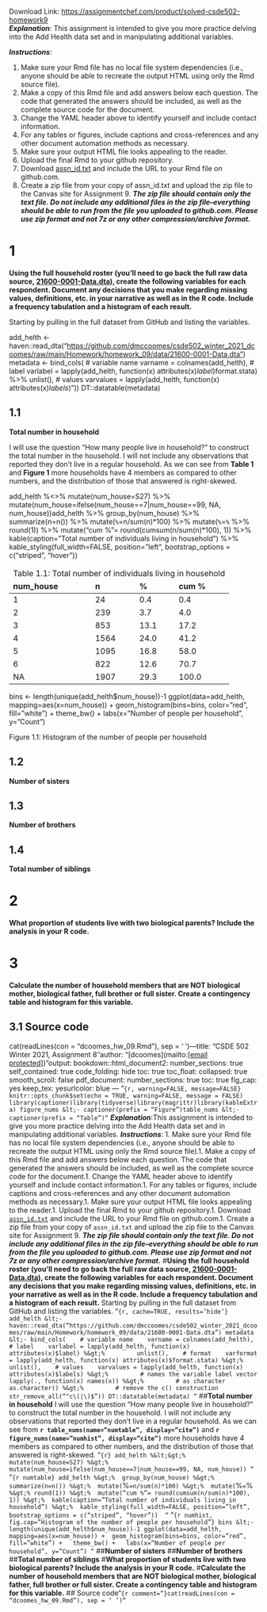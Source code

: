 Download Link: https://assignmentchef.com/product/solved-csde502-homework9
<br>
<em><strong>Explanation</strong></em>: This assignment is intended to give you more practice delving into the Add Health data set and in manipulating additional variables.

<em><strong>Instructions</strong></em>:

<ol>

 <li>Make sure your Rmd file has no local file system dependencies (i.e., anyone should be able to recreate the output HTML using only the Rmd source file).</li>

 <li>Make a copy of this Rmd file and add answers below each question. The code that generated the answers should be included, as well as the complete source code for the document.</li>

 <li>Change the YAML header above to identify yourself and include contact information.</li>

 <li>For any tables or figures, include captions and cross-references and any other document automation methods as necessary.</li>

 <li>Make sure your output HTML file looks appealing to the reader.</li>

 <li>Upload the final Rmd to your github repository.</li>

 <li>Download <a href="https://staff.washington.edu/phurvitz/csde502_winter_2021/assignments/assn_id.txt">assn_id.txt</a> and include the URL to your Rmd file on github.com.</li>

 <li>Create a zip file from your copy of assn_id.txt and upload the zip file to the Canvas site for Assignment 9. <em><strong>The zip file should contain only the text file. Do not include any additional files in the zip file–everything should be able to run from the file you uploaded to github.com. Please use zip format and not 7z or any other compression/archive format.</strong></em></li>

</ol>

<h1>1</h1>

<strong>Using the full household roster (you’ll need to go back the full raw data source, <a href="https://staff.washington.edu/phurvitz/csde502_winter_2021/data/21600-0001-Data.dta.zip">21600-0001-Data.dta</a>), create the following variables for each respondent. Document any decisions that you make regarding missing values, definitions, etc. in your narrative as well as in the R code. Include a frequency tabulation and a histogram of each result.</strong>

Starting by pulling in the full dataset from GitHub and listing the variables.

add_helth &lt;- haven::read_dta(“https://github.com/dmccoomes/csde502_winter_2021_dcoomes/raw/main/Homework/homework_09/data/21600-0001-Data.dta”) metadata &lt;- bind_cols(    # variable name    varname = colnames(add_helth),    # label    varlabel = lapply(add_helth, function(x) attributes(x)$label) %&gt;%         unlist(),    # format    varformat = lapply(add_helth, function(x) attributes(x)$format.stata) %&gt;%        unlist(),    # values    varvalues = lapply(add_helth, function(x) attributes(x)$labels) %&gt;%         # names the variable label vector        lapply(., function(x) names(x)) %&gt;%         # as character        as.character() %&gt;%         # remove the c() construction        str_remove_all(“^c\(|\)$”)) DT::datatable(metadata)

<h2>1.1</h2>

<strong>Total number in household</strong>

I will use the question “How many people live in household?” to construct the total number in the household. I will not include any observations that reported they don’t live in a regular household. As we can see from <strong>Table 1</strong> and <strong>Figure 1</strong> more households have 4 members as compared to other numbers, and the distribution of those that answered is right-skewed.

add_helth %&lt;&gt;%  mutate(num_house=S27) %&gt;%  mutate(num_house=ifelse(num_house==7|num_house==99, NA, num_house))add_helth %&gt;%  group_by(num_house) %&gt;%  summarize(n=n()) %&gt;%  mutate(`%`=n/sum(n)*100) %&gt;%  mutate(`%`=`%` %&gt;% round(1)) %&gt;%  mutate(“cum %”= round(cumsum(n/sum(n)*100), 1)) %&gt;%  kable(caption=”Total number of individuals living in household”) %&gt;%  kable_styling(full_width=FALSE, position=”left”,                 bootstrap_options = c(“striped”, “hover”))

<table>

 <thead>

  <tr>

   <td colspan="4">Table 1.1: Total number of individuals living in household</td>

  </tr>

  <tr>

   <td><strong>num_house </strong></td>

   <td><strong>n </strong></td>

   <td><strong>% </strong></td>

   <td><strong>cum % </strong></td>

  </tr>

 </thead>

 <tbody>

  <tr>

   <td>1</td>

   <td>24</td>

   <td>0.4</td>

   <td>0.4</td>

  </tr>

  <tr>

   <td>2</td>

   <td>239</td>

   <td>3.7</td>

   <td>4.0</td>

  </tr>

  <tr>

   <td>3</td>

   <td>853</td>

   <td>13.1</td>

   <td>17.2</td>

  </tr>

  <tr>

   <td>4</td>

   <td>1564</td>

   <td>24.0</td>

   <td>41.2</td>

  </tr>

  <tr>

   <td>5</td>

   <td>1095</td>

   <td>16.8</td>

   <td>58.0</td>

  </tr>

  <tr>

   <td>6</td>

   <td>822</td>

   <td>12.6</td>

   <td>70.7</td>

  </tr>

  <tr>

   <td>NA</td>

   <td>1907</td>

   <td>29.3</td>

   <td>100.0</td>

  </tr>

 </tbody>

</table>

bins &lt;- length(unique(add_helth$num_house))-1 ggplot(data=add_helth, mapping=aes(x=num_house)) +  geom_histogram(bins=bins, color=”red”, fill=”white”) +   theme_bw() +   labs(x=”Number of people per household”, y=”Count”)

Figure 1.1: Histogram of the number of people per household

<h2>1.2</h2>

<strong>Number of sisters</strong>

<h2>1.3</h2>

<strong>Number of brothers</strong>

<h2>1.4</h2>

<strong>Total number of siblings</strong>

<h1>2</h1>

<strong>What proportion of students live with two biological parents? Include the analysis in your R code.</strong>

<h1>3</h1>

<strong>Calculate the number of household members that are NOT biological mother, biological father, full brother or full sister. Create a contingency table and histogram for this variable.</strong>

<h2>3.1 Source code</h2>

cat(readLines(con = “dcoomes_hw_09.Rmd”), sep = ‘
’)—title: “CSDE 502 Winter 2021, Assignment 8″author: “[dcoomes](mailto:<a href="/cdn-cgi/l/email-protection" class="__cf_email__" data-cfemail="d1b5b2bebebcb4a291a4a6ffb4b5a4">[email protected]</a>)”output:     bookdown::html_document2:        number_sections: true        self_contained: true        code_folding: hide        toc: true        toc_float:            collapsed: true            smooth_scroll: false    pdf_document:        number_sections: true        toc: true        fig_cap: yes        keep_tex: yesurlcolor: blue — “`{r, warning=FALSE, message=FALSE} knitr::opts_chunk$set(echo = TRUE, warning=FALSE, message = FALSE) library(captioner)library(tidyverse)library(magrittr)library(kableExtra) figure_nums &lt;- captioner(prefix = “Figure”)table_nums &lt;- captioner(prefix = “Table”)“` ___Explanation___:This assignment is intended to give you more practice delving into the Add Health data set and in manipulating additional variables.  ___Instructions___:  1. Make sure your Rmd file has no local file system dependencies (i.e., anyone should be able to recreate the output HTML using only the Rmd source file).1. Make a copy of this Rmd file and add answers below each question. The code that generated the answers should be included, as well as the complete source code for the document.1. Change the YAML header above to identify yourself and include contact information.1. For any tables or figures, include captions and cross-references and any other document automation methods as necessary.1. Make sure your output HTML file looks appealing to the reader.1. Upload the final Rmd to your github repository.1. Download [`assn_id.txt`](http://staff.washington.edu/phurvitz/csde502_winter_2021/assignments/assn_id.txt) and include the URL to your Rmd file on github.com.1. Create a zip file from your copy of `assn_id.txt` and upload the zip file to the Canvas site for Assignment 9. ___The zip file should contain only the text file. Do not include any additional files in the zip file–everything should be able to run from the file you uploaded to github.com. Please use zip format and not 7z or any other compression/archive format.___  #__Using the full household roster (you’ll need to go back the full raw data source, [21600-0001-Data.dta](http://staff.washington.edu/phurvitz/csde502_winter_2021/data/21600-0001-Data.dta.zip)), create the following variables for each respondent. Document any decisions that you make regarding missing values, definitions, etc. in your narrative as well as in the R code.  Include a frequency tabulation and a histogram of each result.__ Starting by pulling in the full dataset from GitHub and listing the variables. “`{r, cache=TRUE, results=’hide’} add_helth &lt;- haven::read_dta(“https://github.com/dmccoomes/csde502_winter_2021_dcoomes/raw/main/Homework/homework_09/data/21600-0001-Data.dta”) metadata &lt;- bind_cols(    # variable name    varname = colnames(add_helth),    # label    varlabel = lapply(add_helth, function(x) attributes(x)$label) %&gt;%         unlist(),    # format    varformat = lapply(add_helth, function(x) attributes(x)$format.stata) %&gt;%        unlist(),    # values    varvalues = lapply(add_helth, function(x) attributes(x)$labels) %&gt;%         # names the variable label vector        lapply(., function(x) names(x)) %&gt;%         # as character        as.character() %&gt;%         # remove the c() construction        str_remove_all(“^c\(|\)$”)) DT::datatable(metadata) “` ##__Total number in household__ I will use the question “How many people live in household?” to construct the total number in the household. I will not include any observations that reported they don’t live in a regular household. As we can see from **`r table_nums(name=”numtable”, display=”cite”)`** and **`r figure_nums(name=”numhist”, display=”cite”)`** more households have 4 members as compared to other numbers, and the distribution of those that answered is right-skewed. “`{r} add_helth %&lt;&gt;%  mutate(num_house=S27) %&gt;%  mutate(num_house=ifelse(num_house==7|num_house==99, NA, num_house)) “` “`{r numtable} add_helth %&gt;%  group_by(num_house) %&gt;%  summarize(n=n()) %&gt;%  mutate(`%`=n/sum(n)*100) %&gt;%  mutate(`%`=`%` %&gt;% round(1)) %&gt;%  mutate(“cum %”= round(cumsum(n/sum(n)*100), 1)) %&gt;%  kable(caption=”Total number of individuals living in household”) %&gt;%  kable_styling(full_width=FALSE, position=”left”,                 bootstrap_options = c(“striped”, “hover”))  “` “`{r numhist, fig.cap=”Histogram of the number of people per household”} bins &lt;- length(unique(add_helth$num_house))-1 ggplot(data=add_helth, mapping=aes(x=num_house)) +  geom_histogram(bins=bins, color=”red”, fill=”white”) +   theme_bw() +   labs(x=”Number of people per household”, y=”Count”) “` ##__Number of sisters__  ##__Number of brothers__  ##__Total number of siblings__  #__What proportion of students live with two biological parents? Include the analysis in your R code.__  #__Calculate the number of household members that are NOT biological mother, biological father, full brother or full sister. Create a contingency table and histogram for this variable.__ ## Source code“`{r comment=”}cat(readLines(con = “dcoomes_hw_09.Rmd”), sep = ‘
’)“`


